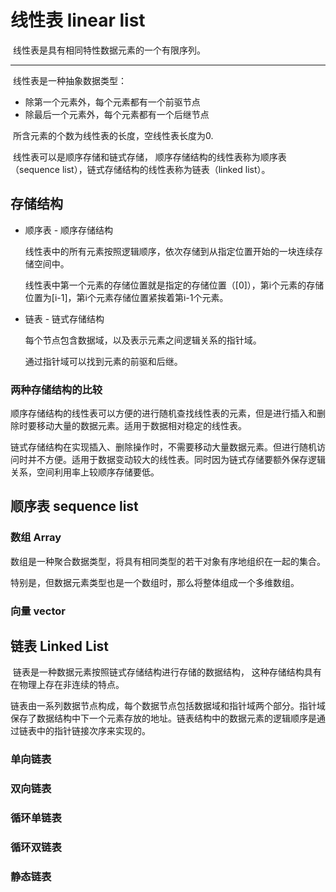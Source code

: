 # 线性表 linear list

​		线性表是具有相同特性数据元素的一个有限序列。

---

​		线性表是一种抽象数据类型：

- 除第一个元素外，每个元素都有一个前驱节点
- 除最后一个元素外，每个元素都有一个后继节点




​		所含元素的个数为线性表的长度，空线性表长度为0.



​		线性表可以是顺序存储和链式存储， 顺序存储结构的线性表称为顺序表（sequence list），链式存储结构的线性表称为链表（linked list）。



## 存储结构

- 顺序表 - 顺序存储结构

  线性表中的所有元素按照逻辑顺序，依次存储到从指定位置开始的一块连续存储空间中。

  线性表中第一个元素的存储位置就是指定的存储位置（[0]），第i个元素的存储位置为[i-1]，第i个元素存储位置紧挨着第i-1个元素。

- 链表 - 链式存储结构

  每个节点包含数据域，以及表示元素之间逻辑关系的指针域。

  通过指针域可以找到元素的前驱和后继。

  

### 两种存储结构的比较

​		顺序存储结构的线性表可以方便的进行随机查找线性表的元素，但是进行插入和删除时要移动大量的数据元素。适用于数据相对稳定的线性表。

​		链式存储结构在实现插入、删除操作时，不需要移动大量数据元素。但进行随机访问时并不方便。适用于数据变动较大的线性表。同时因为链式存储要额外保存逻辑关系，空间利用率上较顺序存储要低。



## 顺序表 sequence list

### 数组 Array

​	数组是一种聚合数据类型，将具有相同类型的若干对象有序地组织在一起的集合。

​	特别是，但数据元素类型也是一个数组时，那么将整体组成一个多维数组。

### 向量 vector

## 链表 Linked List

​		链表是一种数据元素按照链式存储结构进行存储的数据结构， 这种存储结构具有在物理上存在非连续的特点。

​	链表由一系列数据节点构成，每个数据节点包括数据域和指针域两个部分。指针域保存了数据结构中下一个元素存放的地址。链表结构中的数据元素的逻辑顺序是通过链表中的指针链接次序来实现的。

### 单向链表

### 双向链表

### 循环单链表

### 循环双链表

### 静态链表